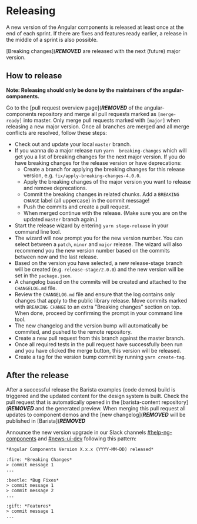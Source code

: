 # Releasing

A new version of the Angular components is released at least once at the end of each sprint. If there are fixes and features ready earlier, a release in the middle of a sprint is also possible.

[Breaking changes](***REMOVED*** are released with the next (future) major version.

## How to release
**Note: Releasing should only be done by the maintainers of the angular-components.**

Go to the [pull request overview page](***REMOVED*** of the angular-components repository and merge all pull requests marked as `[merge-ready]` into master. Only merge pull requests marked with `[major]` when releasing a new major version. Once all branches are merged and all merge conflicts are resolved, follow these steps:

* Check out and update your local `master` branch.
* If you wanna do a major release run `yarn  breaking-changes` which will get you a list of breaking changes for the next major version. If you do have breaking changes for the release version or have deprecations:
  * Create a branch for applying the breaking changes for this release version, e.g. `fix/apply-breaking-changes-4.0.0`.
  * Apply the breaking changes of the major version you want to release and remove deprecations.
  * Commit the breaking changes in related chunks. Add a `BREAKING CHANGE` label (all uppercase) in the commit message!
  * Push the commits and create a pull request.
  * When merged continue with the release. (Make sure you are on the updated `master` branch again.)
* Start the release wizard by entering `yarn stage-release` in your command line tool.
* The wizard will now prompt you for the new version number. You can select between a `patch`, `minor` and `major` release. The wizard will also recommend you the new version number based on the commits between now and the last release.
* Based on the version you have selected, a new release-stage branch will be created (e.g. `release-stage/2.0.0`) and the new version will be set in the `package.json`.
* A changelog based on the commits will be created and attached to the `CHANGELOG.md` file.
* Review the `CHANGELOG.md` file and ensure that the log contains only changes that apply to the public library release. Move commits marked with `BREAKING CHANGE` to an extra "Breaking changes" section on top. When done, proceed by confirming the prompt in your command line tool.
* The new changelog and the version bump will automatically be commited, and pushed to the remote repository.
* Create a new pull request from this branch against the master branch.
* Once all required tests in the pull request have successfully been run and you have clicked the merge button, this version will be released.
* Create a tag for the version bump commit by running `yarn create-tag`.

## After the release

After a successful release the Barista examples (code demos) build is triggered and the updated content for the design system is built. Check the pull request that is automatically opened in the [barista-content repository](***REMOVED*** and the generated preview. When merging this pull request all updates to component demos and the [new changelog](***REMOVED*** will be published in [Barista](***REMOVED***

Announce the new version upgrade in our Slack channels [#help-ng-components](https://dynatrace.slack.com/messages/CJUCU3J6T) and [#news-ui-dev](https://dynatrace.slack.com/messages/C9CCJJ9M1) following this pattern:

```
*Angular Components Version X.x.x (YYYY-MM-DD) released*

:fire: *Breaking Changes*
> commit message 1
...

:beetle: *Bug Fixes*
> commit message 1
> commit message 2
...

:gift: *Features*
> commit message 1
...
```
